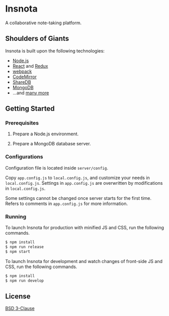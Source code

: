 # Insnota

A collaborative note-taking platform.

## Shoulders of Giants

Insnota is built upon the following technologies:

* [Node.js](https://nodejs.org/)
* [React](https://facebook.github.io/react/) and [Redux](http://redux.js.org/)
* [webpack](https://webpack.github.io)
* [CodeMirror](https://codemirror.net)
* [ShareDB](https://github.com/share/sharedb)
* [MongoDB](https://www.mongodb.com/)
* ...and [many more](package.json)

## Getting Started

### Prerequisites

1. Prepare a Node.js environment.

2. Prepare a MongoDB database server.

### Configurations

Configuration file is located inside `server/config`.

Copy `app.config.js` to `local.config.js`, and customize your needs in `local.config.js`.
Settings in `app.config.js` are overwritten by modifications in `local.config.js`.

Some settings cannot be changed once server starts for the first time.
Refers to comments in `app.config.js` for more information.

### Running

To launch Insnota for production with minified JS and CSS, run the following commands.

```bash
$ npm install
$ npm run release
$ npm start
```

To launch Insnota for development and watch changes of front-side JS and CSS, run the following commands.

```bash
$ npm install
$ npm run develop
```

## License

[BSD 3-Clause](LICENSE)
